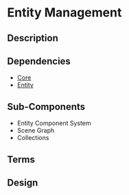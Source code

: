 # Entity Management

## Description

## Dependencies

- [Core](Core.md)
- [Entity](Entity.md)

## Sub-Components

- Entity Component System
- Scene Graph
- Collections

## Terms

## Design
